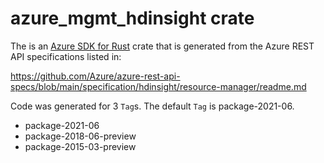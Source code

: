 # azure_mgmt_hdinsight crate

The is an [Azure SDK for Rust](https://github.com/Azure/azure-sdk-for-rust) crate that is generated from the Azure REST API specifications listed in:

https://github.com/Azure/azure-rest-api-specs/blob/main/specification/hdinsight/resource-manager/readme.md

Code was generated for 3 `Tag`s. The default `Tag` is package-2021-06.


- package-2021-06
- package-2018-06-preview
- package-2015-03-preview